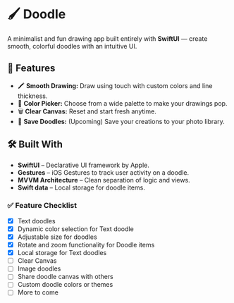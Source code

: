 # 🖌️ Doodle

A minimalist and fun drawing app built entirely with **SwiftUI** — create smooth, colorful doodles with an intuitive UI.

## 🎨 Features

- 🖍️ **Smooth Drawing:** Draw using touch with custom colors and line thickness.
- 🌈 **Color Picker:** Choose from a wide palette to make your drawings pop.
- 🗑️ **Clear Canvas:** Reset and start fresh anytime.
- 💾 **Save Doodles:** (Upcoming) Save your creations to your photo library.

## 🛠️ Built With

- **SwiftUI** – Declarative UI framework by Apple.
- **Gestures** – iOS Gestures to track user activity on a doodle.
- **MVVM Architecture** – Clean separation of logic and views.
- **Swift data** – Local storage for doodle items.

### ✅ Feature Checklist

- [x] Text doodles
- [x] Dynamic color selection for Text doodle
- [x] Adjustable size for doodles
- [x] Rotate and zoom functionality for Doodle items
- [x] Local storage for Text doodles
- [ ] Clear Canvas
- [ ] Image doodles
- [ ] Share doodle canvas with others 
- [ ] Custom doodle colors or themes
- [ ] More to come
